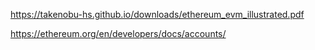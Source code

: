 https://takenobu-hs.github.io/downloads/ethereum_evm_illustrated.pdf

https://ethereum.org/en/developers/docs/accounts/
